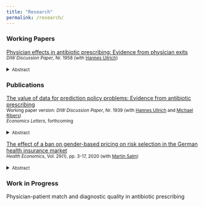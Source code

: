 ```yaml
---
title: "Research"
permalink: /research/
---
```



### Working Papers
[Physician effects in antibiotic prescribing: Evidence from physician exits](https://www.diw.de/documents/publikationen/73/diw_01.c.821560.de/dp1958.pdf) <br/>
<small>*DIW Discussion Paper*, Nr. 1958 (with [Hannes Ullrich])</small>  
<details>
<summary><small>Abstract</small></summary>
<small>
Human antibiotic consumption is considered the main driver of antibiotic resistance. Reducing human antibiotic consumption without compromising health care quality poses one of the most important global health policy challenges. A crucial condition for designing effective policies is to identify who drives antibiotic treatment decisions, physicians or patient demand. We measure the causal effect of physician practice style on antibiotic intake and health outcomes exploiting variation in patient-physician relations due to physician exits in general practice in Denmark. We estimate that physician practice style accounts for 53 to 56 percent of between-clinic differences in all antibiotic consumption, and for 74 to 81 percent in the consumption of second-line antibiotic drugs. We find little evidence that low prescribing styles adversely affect health outcomes measured as preventable hospitalizations due to infections. Our findings suggest that policies to curb antibiotic resistance are most effective when aimed at improving physician decision-making, in particular when they target high prescribers. High prescribing practice styles are positively associated with physician age and negatively with staff size and the availability of diagnostic tools, suggesting that improvements in the quality of diagnostic information is an important path to improved decisions.
</small>
</details>




### Publications
[The value of data for prediction policy problems: Evidence from antibiotic prescribing](https://www.diw.de/documents/publikationen/73/diw_01.c.814285.de/dp1939.pdf) <br/> 
<small>Working paper version: *DIW Discussion Paper*, Nr. 1939 (with [Hannes Ullrich] and [Michael Ribers])</small> <br/> 
<small>*Economics Letters*, forthcoming</small> 
<details>
<summary><small>Abstract</small></summary>
<small>
Large-scale data show promise to provide efficiency gains through individualized risk predictions in many business and policy settings. Yet, assessments of the degree of data-enabled efficiency improvements remain scarce. We quantify the value of the availability of a variety of data combinations for tackling the policy problem of curbing antibiotic resistance, where the reduction of inefficient antibiotic use requires improved diagnostic prediction. Focusing on antibiotic prescribing for suspected urinary tract infections in primary care in Denmark, we link individual-level administrative data with microbiological laboratory test outcomes to train a machine learning algorithm predicting bacterial test results. For various data combinations, we assess out of sample prediction quality and efficiency improvements due to prediction-based prescription policies. The largest gains in prediction quality can be achieved using simple characteristics such as patient age and gender or patients' health care data. However, additional patient background data lead to further incremental policy improvements even though gains in prediction quality are small. Our findings suggest that evaluating prediction quality against the ground truth only may not be sufficient to quantify the potential for policy improvements.
</small>
</details>


[The effect of a ban on gender-based pricing on risk selection in the German health insurance market](https://onlinelibrary.wiley.com/doi/full/10.1002/hec.3958) <br/>
<small>*Health Economics*, Vol. 29(1), pp. 3-17, 2020 (with [Martin Salm])</small>  
<details>
<summary><small>Abstract</small></summary>
<small>
	Starting from December 2012, insurers in the European Union were prohibited from charging gender‐discriminatory prices. We examine the effect of this unisex mandate on risk segmentation in the German health insurance market. Although gender used to be a pricing factor in Germany's private health insurance (PHI) sector, it was never used as a pricing factor in the social health insurance (SHI) sector. The unisex mandate makes PHI relatively more attractive for women and less attractive for men. Based on data from the German socio‐economic panel, we analyze how the unisex mandate affects the difference between women and men in switching rates between SHI and PHI. We find that the unisex mandate increases the probability of switching from SHI to PHI for women relative to men. On the other hand, the unisex mandate has no effect on the gender difference in switching rates from PHI to SHI. Because women have on average higher health care expenditures than men, our results imply a worsening of the PHI risk pool and an improvement of the SHI risk pool. Our results demonstrate that regulatory measures such as the unisex mandate can affect risk selection between public and private health insurance sectors.
</small>
</details>



### Work in Progress
Physician-patient match and diagnostic quality in antibiotic prescribing <br/>



[//]: # (Links)

[Martin Salm]: <https://www.tilburguniversity.edu/staff/m-salm>
[Hannes Ullrich]: <https://hannesullrich.com/>
[Michael Ribers]: <https://www.economics.ku.dk/staff/vip/?pure=en/persons/246289>
